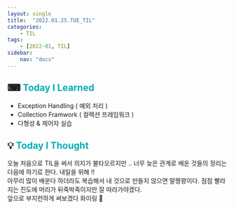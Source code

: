 ```yaml
---
layout: single
title:  "2022.01.25.TUE_TIL"
categories: 
    - TIL
tags: 
    - [2022-01, TIL]
sidebar:
    nav: "docs"
---
```


## ⌨ <a style="color:#00adb5">Today I Learned</a>
 - Exception Handling ( 예외 처리 )
 - Collection Framwork ( 컬렉션 프레임워크 )
 - 다형성 & 제어자 실습

## 💡 <a style="color:#00adb5">Today I Thought</a>
오늘 처음으로 TIL을 써서 의지가 불타오르지만 .. 너무 늦은 관계로 배운 것들의 정리는 다음에 하기로 한다. 내일을 위해 !!<br>
아무리 많이 배운다 하더라도 복습해서 내 것으로 만들지 않으면 말짱꽝이다. 점점 빨라지는 진도에 머리가 뒤죽박죽이지만 잘 따라가야겠다.<br>
앞으로 부지런하게 써보겠다 화이링 👊
